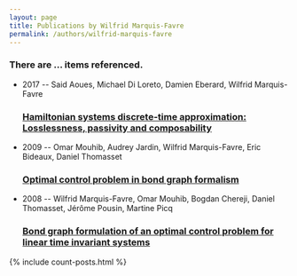 ```yaml
---
layout: page
title: Publications by Wilfrid Marquis-Favre
permalink: /authors/wilfrid-marquis-favre
---
```


<h3 id="number-posts">There are ... items referenced.</h3>
<ul class="post-list">
<li><span class='post-meta'>2017 -- Said Aoues, Michael Di Loreto, Damien Eberard, Wilfrid Marquis-Favre</span><h3><a class='post-link' href="{{ site.baseurl }}/hamiltonian-systems-discrete-time-approximation-losslessness-passivity-and-composability">Hamiltonian systems discrete-time approximation: Losslessness, passivity and composability</a></h3></li>
<li><span class='post-meta'>2009 -- Omar Mouhib, Audrey Jardin, Wilfrid Marquis-Favre, Eric Bideaux, Daniel Thomasset</span><h3><a class='post-link' href="{{ site.baseurl }}/optimal-control-problem-in-bond-graph-formalism">Optimal control problem in bond graph formalism</a></h3></li>
<li><span class='post-meta'>2008 -- Wilfrid Marquis-Favre, Omar Mouhib, Bogdan Chereji, Daniel Thomasset, Jérôme Pousin, Martine Picq</span><h3><a class='post-link' href="{{ site.baseurl }}/bond-graph-formulation-of-an-optimal-control-problem-for-linear-time-invariant-systems">Bond graph formulation of an optimal control problem for linear time invariant systems</a></h3></li>

</ul>
{% include count-posts.html %}

